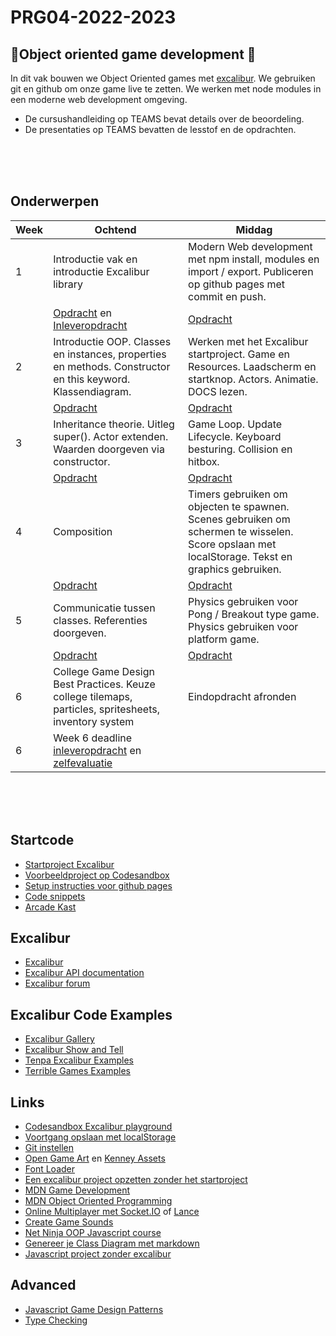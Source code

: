 # PRG04-2022-2023

## 👾Object oriented game development 👾

In dit vak bouwen we Object Oriented  games met [excalibur](https://excaliburjs.com). We gebruiken git en github om onze game live te zetten. We werken met node modules in een moderne web development omgeving.

- De cursushandleiding op TEAMS bevat details over de beoordeling.
- De presentaties op TEAMS bevatten de lesstof en de opdrachten.

<br>
<br>
<br>

## Onderwerpen

| Week | Ochtend | Middag | 
|------|---------|----------|
| 1 | Introductie vak en introductie Excalibur library | Modern Web development met npm install, modules en import / export. Publiceren op github pages met commit en push.
|  | [Opdracht](./opdrachten/les1.md) en [Inleveropdracht](./opdrachten/inleveropdracht.md) | [Opdracht](./opdrachten/les2.md) | 
| 2 | Introductie OOP. Classes en instances, properties en methods. Constructor en this keyword. Klassendiagram. | Werken met het Excalibur startproject. Game en Resources. Laadscherm en startknop. Actors. Animatie. DOCS lezen. |
|  | [Opdracht](./opdrachten/les3.md)  | [Opdracht](./opdrachten/les4.md) | 
| 3 | Inheritance theorie. Uitleg super(). Actor extenden. Waarden doorgeven via constructor. | Game Loop. Update Lifecycle. Keyboard besturing. Collision en hitbox. |
|  | [Opdracht](./opdrachten/les5.md) | [Opdracht](./opdrachten/les6.md) | 
| 4 | Composition | Timers gebruiken om objecten te spawnen. Scenes gebruiken om schermen te wisselen. Score opslaan met localStorage. Tekst en graphics gebruiken. |
|  | [Opdracht](./opdrachten/les7.md) | [Opdracht](./opdrachten/les8.md) | 
| 5 | Communicatie tussen classes. Referenties doorgeven. | Physics gebruiken voor Pong / Breakout type game. Physics gebruiken voor platform game. |
|  | [Opdracht](./opdrachten/les9.md) | [Opdracht](./opdrachten/les10.md) | 
| 6 | College Game Design Best Practices. Keuze college tilemaps, particles, spritesheets, inventory system | Eindopdracht afronden
| 6 | Week 6 deadline [inleveropdracht](./opdrachten/inleveropdracht.md) en [zelfevaluatie](https://feedbackfruits.com) |


<br>
<br>
<br>

## Startcode

- [Startproject Excalibur](https://github.com/HR-CMGT/prg4-startproject-2023)
- [Voorbeeldproject op Codesandbox](https://codesandbox.io/p/sandbox/excalibur-vite-testproject-olk4bu)
- [Setup instructies voor github pages](./setup.md)
- [Code snippets](./snippets.md)
- [Arcade Kast](https://github.com/HR-CMGT/arcade-game)

## Excalibur

- [Excalibur](https://excaliburjs.com)
- [Excalibur API documentation](https://excaliburjs.com/docs/api/edge/index.html)
- [Excalibur forum](https://github.com/excaliburjs/Excalibur/discussions)

## Excalibur Code Examples

- [Excalibur Gallery](https://excaliburjs.com/gallery/)
- [Excalibur Show and Tell](https://github.com/excaliburjs/Excalibur/discussions/categories/show-and-tell)
- [Tenpa Excalibur Examples](https://github.com/tenpaMk2/excalibur-examples)
- [Terrible Games Examples](https://github.com/dcgw)

## Links

- [Codesandbox Excalibur playground](https://codesandbox.io/s/excalibur-vite-testproject-olk4bu?file=/game.js)
- [Voortgang opslaan met localStorage](https://developer.mozilla.org/en-US/docs/Web/API/Window/localStorage)
- [Git instellen](https://www.youtube.com/watch?v=HfTXHrWMGVY)
- [Open Game Art](https://opengameart.org) en [Kenney Assets](https://www.kenney.nl/assets)
- [Font Loader](https://fontfaceobserver.com)
- [Een excalibur project opzetten zonder het startproject](./advanced.md)
- [MDN Game Development](https://developer.mozilla.org/en-US/docs/Games)
- [MDN Object Oriented Programming](https://developer.mozilla.org/en-US/docs/Learn/JavaScript/Objects/Object-oriented_programming)
- [Online Multiplayer met Socket.IO](https://socket.io) of [Lance](https://lance-gg.github.io)
- [Create Game Sounds](https://sfxr.me)
- [Net Ninja OOP Javascript course](https://www.youtube.com/playlist?list=PL4cUxeGkcC9i5yvDkJgt60vNVWffpblB7)
- [Genereer je Class Diagram met markdown](https://mermaid-js.github.io/mermaid-live-editor/edit#pako:eNp9kc1uwyAMgF8F-bS1zQtEO1XddtmtVy5OcFs0_sSPtKjruy8JBaWZNi6gD_PZ2FforSBooVcYwkHi2aPmhhs2rnfUxDZNw_ap6xSt4JsMlxJ5dF5GYi_fla9pUeSbOVtWXTOZ1tYk3ZFnobeeFvjDohixmrcFT05gpKfnBRLW0BQuzbnw22PSXEjN2pScjkgU-Mu8dcq6P4TTf__XNY-61fvcpWooTfhag6ECQSF6O1Qf7ECT1yjFOMhZxCFeSBOHdjwK9J8cuJniMEV7HEwPbfSJdpAru88d2hOqUOmrkNH6O7z9AKopqB4)
- [Javascript project zonder excalibur](https://github.com/HR-CMGT/prg4-javascript-2023)

## Advanced

- [Javascript Game Design Patterns](https://designpatternsgame.com/patterns)
- [Type Checking](./typechecking.md)
